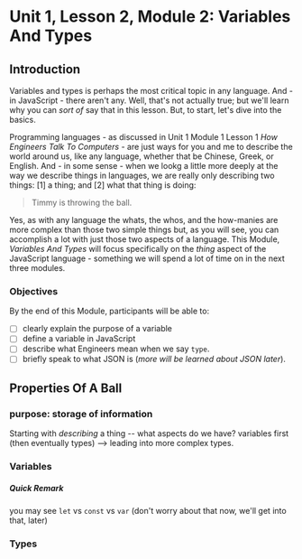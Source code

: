 # Unit 1, Lesson 2, Module 2: Variables And Types

## Introduction 

Variables and types is perhaps the most critical topic in any language. And - in JavaScript - there aren't any. Well, that's not actually true; but we'll learn why you can _sort of_ say that in this lesson. But, to start, let's dive into the basics. 

Programming languages - as discussed in Unit 1 Module 1 Lesson 1 _How Engineers Talk To Computers_ - are just ways for you and me to describe the world around us, like any language, whether that be Chinese, Greek, or English. And - in some sense - when we lookg a little more deeply at the way we describe things in languages, we are really only describing two things: [1] a thing; and [2] what that thing is doing: 

> Timmy is throwing the ball.

Yes, as with any language the whats, the whos, and the how-manies are more complex than those two simple things but, as you will see, you can accomplish a lot with just those two aspects of a language. This Module, _Variables And Types_ will focus specifically on the _thing_ aspect of the JavaScript language - something we will spend a lot of time on in the next three modules.

### Objectives

By the end of this Module, participants will be able to:

- [ ] clearly explain the purpose of a variable
- [ ] define a variable in JavaScript
- [ ] describe what Engineers mean when we say `type`.
- [ ] briefly speak to what JSON is (_more will be learned about JSON later_).

## Properties Of A Ball

### purpose: storage of information

Starting with _describing_ a thing -- what aspects do we have? variables first (then eventually types) --> leading into more complex types.

### Variables

#### 

##### Quick Remark 

you may see `let` vs `const` vs `var` (don't worry about that now, we'll get into that, later)

### Types
